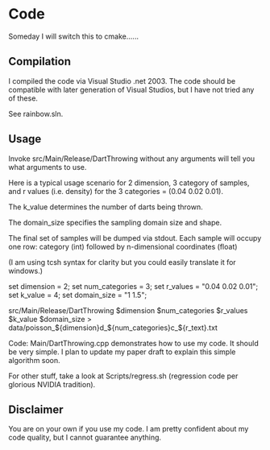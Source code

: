 # Code #

Someday I will switch this to cmake......

## Compilation ##

I compiled the code via Visual Studio .net 2003. The code should be compatible with later generation of Visual Studios, but I have not tried any of these.

See rainbow.sln.

## Usage ##

Invoke src/Main/Release/DartThrowing without any arguments will tell you what arguments to use.

Here is a typical usage scenario for 2 dimension, 3 category of samples, and r values (i.e. density) for the 3 categories = (0.04 0.02 0.01).

The k_value determines the number of darts being thrown.

The domain_size specifies the sampling domain size and shape.

The final set of samples will be dumped via stdout. Each sample will occupy one row: category (int) followed by n-dimensional coordinates (float)

(I am using tcsh syntax for clarity but you could easily translate it for windows.)

set dimension = 2;
set num_categories = 3;
set r_values = "0.04 0.02 0.01";
set k_value = 4;
set domain_size = "1 1.5";

src/Main/Release/DartThrowing $dimension $num_categories $r_values $k_value $domain_size > data/poisson_${dimension}d_${num_categories}c_${r_text}.txt

Code:
Main/DartThrowing.cpp demonstrates how to use my code. It should be very simple. I plan to update my paper draft to explain this simple algorithm soon.

For other stuff, take a look at Scripts/regress.sh (regression code per glorious NVIDIA tradition).

## Disclaimer ##
You are on your own if you use my code. I am pretty confident about my code quality, but I cannot guarantee anything.

